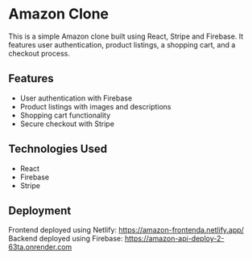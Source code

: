 # Amazon Clone

This is a simple Amazon clone built using React, Stripe and Firebase. It features user authentication, product listings, a shopping cart, and a checkout process.

## Features

- User authentication with Firebase
- Product listings with images and descriptions
- Shopping cart functionality
- Secure checkout with Stripe

## Technologies Used

- React
- Firebase
- Stripe

## Deployment
Frontend deployed using Netlify: https://amazon-frontenda.netlify.app/
Backend deployed using Firebase: https://amazon-api-deploy-2-63ta.onrender.com